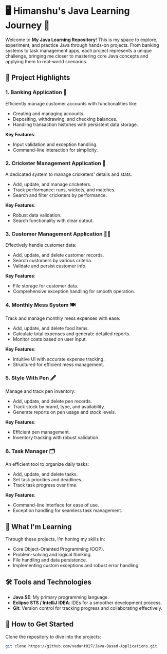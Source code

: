 # 🖥️ Himanshu's Java Learning Journey 🚀

Welcome to **My Java Learning Repository**! This is my space to explore, experiment, and practice Java through hands-on projects. From banking systems to task management apps, each project represents a unique challenge, bringing me closer to mastering core Java concepts and applying them to real-world scenarios.

## 🚀 Project Highlights

### 1. **Banking Application** 🏦
Efficiently manage customer accounts with functionalities like:
- Creating and managing accounts.
- Depositing, withdrawing, and checking balances.
- Handling transaction histories with persistent data storage.

**Key Features**:
- Input validation and exception handling.
- Command-line interaction for simplicity.

### 2. **Cricketer Management Application** 🏏
A dedicated system to manage cricketers' details and stats:
- Add, update, and manage cricketers.
- Track performance: runs, wickets, and matches.
- Search and filter cricketers by performance.

**Key Features**:
- Robust data validation.
- Search functionality with clear output.

### 3. **Customer Management Application** 🧑‍💼
Effectively handle customer data:
- Add, update, and delete customer records.
- Search customers by various criteria.
- Validate and persist customer info.

**Key Features**:
- File storage for customer data.
- Comprehensive exception handling for smooth operation.

### 4. **Monthly Mess System** 🍽️
Track and manage monthly mess expenses with ease:
- Add, update, and delete food items.
- Calculate total expenses and generate detailed reports.
- Monitor costs based on user input.

**Key Features**:
- Intuitive UI with accurate expense tracking.
- Structured for efficient mess management.

### 5. **Style With Pen** 🖋️
Manage and track pen inventory:
- Add, update, and delete pen records.
- Track stock by brand, type, and availability.
- Generate reports on pen usage and stock levels.

**Key Features**:
- Efficient pen management.
- Inventory tracking with robust validation.

### 6. **Task Manager** 🗂️
An efficient tool to organize daily tasks:
- Add, update, and delete tasks.
- Set task priorities and deadlines.
- Track task progress over time.

**Key Features**:
- Command-line interface for ease of use.
- Exception handling for seamless task management.

## 🌟 What I'm Learning

Through these projects, I’m honing my skills in:
- Core Object-Oriented Programming (OOP).
- Problem-solving and logical thinking.
- File handling and data persistence.
- Implementing custom exceptions and robust error handling.

## 🛠️ Tools and Technologies
- **Java SE**: My primary programming language.
- **Eclipse STS / IntelliJ IDEA**: IDEs for a smoother development process.
- **Git**: Version control for tracking progress and collaborating effectively.

## 📖 How to Get Started
Clone the repository to dive into the projects:

```bash
git clone https://github.com/vedant027/Java-Based-Applications.git
